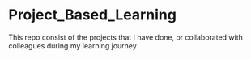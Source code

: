 # Project_Based_Learning
This repo consist of the projects that I have done, or collaborated with colleagues during my learning journey
